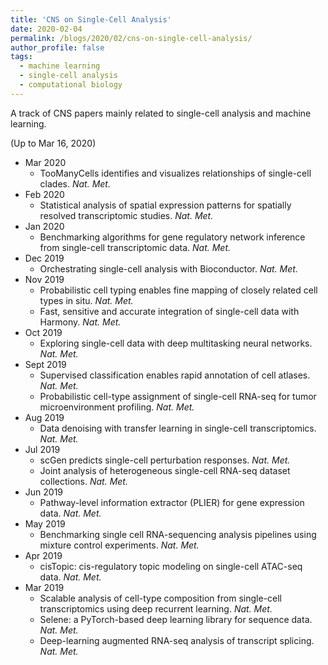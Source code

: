 ```yaml
---
title: 'CNS on Single-Cell Analysis'
date: 2020-02-04
permalink: /blogs/2020/02/cns-on-single-cell-analysis/
author_profile: false
tags:
  - machine learning
  - single-cell analysis
  - computational biology
---
```


A track of CNS papers mainly related to single-cell analysis and machine learning.




(Up to Mar 16, 2020)



- Mar 2020
  - TooManyCells identifies and visualizes relationships of single-cell clades. *Nat. Met.*
- Feb 2020
  - Statistical analysis of spatial expression patterns for spatially resolved transcriptomic studies. *Nat. Met.*
- Jan 2020
  - Benchmarking algorithms for gene regulatory network inference from single-cell transcriptomic data. *Nat. Met.*
- Dec 2019
  - Orchestrating single-cell analysis with Bioconductor. *Nat. Met.*
- Nov 2019
  - Probabilistic cell typing enables fine mapping of closely related cell types in situ. *Nat. Met.*
  - Fast, sensitive and accurate integration of single-cell data with Harmony. *Nat. Met.*
- Oct 2019
  - Exploring single-cell data with deep multitasking neural networks. *Nat. Met.*
- Sept 2019
  - Supervised classification enables rapid annotation of cell atlases. *Nat. Met.*
  - Probabilistic cell-type assignment of single-cell RNA-seq for tumor microenvironment profiling. *Nat. Met.*
- Aug 2019
  - Data denoising with transfer learning in single-cell transcriptomics. *Nat. Met.*
- Jul 2019
  - scGen predicts single-cell perturbation responses. *Nat. Met.*
  - Joint analysis of heterogeneous single-cell RNA-seq dataset collections. *Nat. Met.*
- Jun 2019
  - Pathway-level information extractor (PLIER) for gene expression data. *Nat. Met.*
- May 2019
  - Benchmarking single cell RNA-sequencing analysis pipelines using mixture control experiments. *Nat. Met.*
- Apr 2019
  - cisTopic: cis-regulatory topic modeling on single-cell ATAC-seq data. *Nat. Met.*
- Mar 2019
  - Scalable analysis of cell-type composition from single-cell transcriptomics using deep recurrent learning. *Nat. Met.*
  - Selene: a PyTorch-based deep learning library for sequence data. *Nat. Met.*
  - Deep-learning augmented RNA-seq analysis of transcript splicing. *Nat. Met.*







